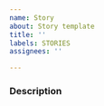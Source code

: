 ```yaml
---
name: Story
about: Story template
title: ''
labels: STORIES
assignees: ''

---
```


### Description
